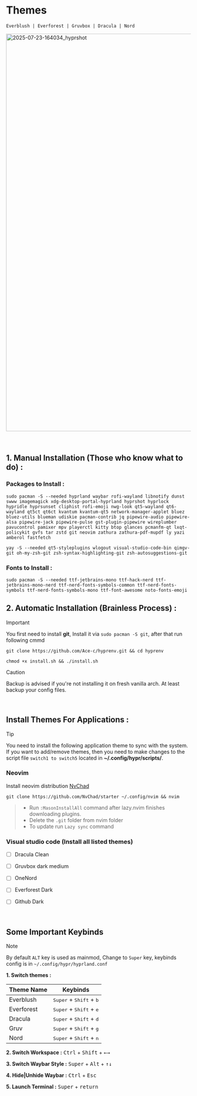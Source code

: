 
# Themes 

    Everblush | Everforest | Gruvbox | Dracula | Nord 


<img width="1920" height="1080" alt="2025-07-23-164034_hyprshot" src="https://github.com/user-attachments/assets/4665c76d-a436-428b-94b4-c8e912ac1ac0" />


&nbsp;



## 1. Manual Installation (Those who know what to do) :
### Packages to Install :
```
sudo pacman -S --needed hyprland waybar rofi-wayland libnotify dunst swww imagemagick xdg-desktop-portal-hyprland hyprshot hyprlock hypridle hyprsunset cliphist rofi-emoji nwg-look qt5-wayland qt6-wayland qt5ct qt6ct kvantum kvantum-qt5 network-manager-applet bluez bluez-utils blueman udiskie pacman-contrib jq pipewire-audio pipewire-alsa pipewire-jack pipewire-pulse gst-plugin-pipewire wireplumber pavucontrol pamixer mpv playerctl kitty btop glances pcmanfm-qt lxqt-policykit gvfs tar zstd git neovim zathura zathura-pdf-mupdf ly yazi amberol fastfetch
```
```
yay -S --needed qt5-styleplugins wlogout visual-studio-code-bin qimgv-git oh-my-zsh-git zsh-syntax-highlighting-git zsh-autosuggestions-git
```

### Fonts to Install :

    sudo pacman -S --needed ttf-jetbrains-mono ttf-hack-nerd ttf-jetbrains-mono-nerd ttf-nerd-fonts-symbols-common ttf-nerd-fonts-symbols ttf-nerd-fonts-symbols-mono ttf-font-awesome noto-fonts-emoji


## 2. Automatic Installation (Brainless Process) :

> [!important]
> You first need to install **git**, Install it via `sudo pacman -S git`, after that run following cmmd

```
git clone https://github.com/Ace-c/hyprenv.git && cd hyprenv
```
```
chmod +x install.sh && ./install.sh
```
> [!CAUTION]
> Backup is advised if you're not installing it on fresh vanilla arch. At least backup your config files.


&nbsp;

## Install Themes For Applications :

> [!TIP]
> You need to install the following application theme to sync with the system. If you want to add/remove themes, then you need to make changes to the script file `switch1 to switch5` located in **~/.config/hypr/scripts/**.

### Neovim 
Install neovim distribution [NvChad](https://nvchad.com/docs/quickstart/install) 
```
git clone https://github.com/NvChad/starter ~/.config/nvim && nvim
```
> * Run `:MasonInstallAll` command after lazy.nvim finishes downloading plugins.
> * Delete the `.git` folder from nvim folder
> * To update run `Lazy sync` command

### Visual studio code (Install all listed themes)
- [ ] Dracula Clean
- [ ] Gruvbox dark medium
- [ ] OneNord
- [ ] Everforest Dark
- [ ] Github Dark


&nbsp;


## Some Important Keybinds 
> [!NOTE]
> By default `ALT` key is used as mainmod, Change to `Super` key, keybinds config is in `~/.config/hypr/hyprland.conf`


**1. Switch themes :**
     
|  Theme Name    |Keybinds                                              |
|----------------|------------------------------------------------------|
|Everblush       | <kbd>Super</kbd> + <kbd>Shift</kbd> + <kbd>b</kbd>   |     
|Everforest      | <kbd>Super</kbd> + <kbd>Shift</kbd> + <kbd>e</kbd>   |                     
|Dracula         | <kbd>Super</kbd> + <kbd>Shift</kbd> + <kbd>d</kbd>   |
|Gruv            | <kbd>Super</kbd> + <kbd>Shift</kbd> + <kbd>g</kbd>   |
|Nord            | <kbd>Super</kbd> + <kbd>Shift</kbd> + <kbd>n</kbd>   |


**2. Switch Workspace :**    <kbd>Ctrl</kbd> + <kbd>Shift</kbd> + <kbd>←</kbd><kbd>→</kbd>

**3. Switch Waybar Style :**   <kbd>Super</kbd> + <kbd>Alt</kbd> + <kbd>↑</kbd><kbd>↓</kbd>

**4. Hide|Unhide Waybar :**    <kbd>Ctrl</kbd> + <kbd>Esc</kbd>

**5. Launch Terminal :**   <kbd>Super</kbd> + <kbd>return</kbd>

&nbsp;

